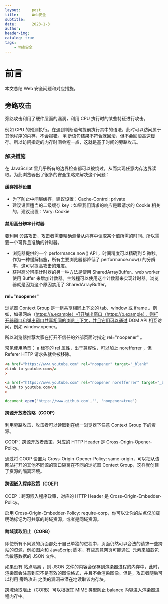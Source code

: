 ```yaml
---
layout:     post
title:      Web安全
subtitle:   
date:       2023-1-3
author:     
header-img: 
catalog: true
tags:
    - Web安全
---
```

# 前言
本文总结 Web 安全问题和对应措施。
## 旁路攻击
旁路攻击利用了硬件层面的漏洞，利用 CPU 执行时的某些特征进行攻击。

例如 CPU 的预测执行。在遇到判断语句提前执行其中的语法，此时可以访问属于其他程序的内存，不会报错。
判断语句结果不符合就回滚，但不会回滚高速缓存。所以访问指定的内存时间会短一点，这就是基于时间的旁路攻击。

### 解决措施
在 JavaScript 里几乎所有的边界检查都可以被绕过，从而实现任意内存边界读取。为此浏览器出了很多的安全策略来解决这个问题：

#### 缓存推荐设置
- 为了防止中间层缓存，建议设置：Cache-Control: private
- 建议设置适当的二级缓存 key：如果我们请求的响应是跟请求的 Cookie 相关的，建议设置：Vary: Cookie

#### 禁用高分辨率计时器
要利用 旁路攻击，攻击者需要精确测量从内存中读取某个值所需的时间。所以需要一个可靠且准确的计时器。

- 浏览器提供的一个 performance.now() API ，时间精度可以精确到 5 微秒。作为一种缓解措施，所有主要浏览器都降低了 performance.now() 的分辨率，这可以提高攻击的难度。
- 获得高分辨率计时器的另一种方法是使用 SharedArrayBuffer。web worker 使用 Buffer 来增加计数器。主线程可以使用这个计数器来实现计时器。浏览器就是因为这个原因禁用了 SharedArrayBuffer。

#### rel="noopener"
浏览器 Context Group 是一组共享相同上下文的 tab、window 或 iframe 。例如，如果网站（https://a.example）打开弹出窗口（https://b.example），则打开器窗口和弹出窗口共享相同的浏览上下文，并且它们可以通过 DOM API 相互访问，例如 window.opener。

所以浏览器推荐大家在打开不信任的外部页面时指定 rel="noopener" 。

常见使用场景：
a 标签的 rel 属性，出于兼容性，可以加上 norefferrer ，但 Referer HTTP 请求头就会被移除。
```html
<a href="https://www.youtube.com" rel="noopener" target="_blank"
>Link to youtube.com</a
>

<a href="https://www.youtube.com" rel="noopener norefferrer" target="_blank"
>Link to youtube.com</a
>
```
```javascript
document.open('https://www.github.com','', 'noopener=true')
```
#### 跨源开放者策略（COOP）
利用旁路攻击，攻击者可以读取到在统一浏览器下任意 Context Group 下的资源。

COOP：跨源开放者政策，对应的 HTTP Header 是 Cross-Origin-Opener-Policy。

通过将 COOP 设置为 Cross-Origin-Opener-Policy: same-origin，可以把从该网站打开的其他不同源的窗口隔离在不同的浏览器 Context Group，这样就创建了资源的隔离环境。

#### 跨源嵌入程序政策（COEP）
COEP：跨源嵌入程序政策，对应的 HTTP Header 是 Cross-Origin-Embedder-Policy。

启用 Cross-Origin-Embedder-Policy: require-corp，你可以让你的站点仅加载明确标记为可共享的跨域资源，或者是同域资源。

#### 跨域读取阻止（CORB）
即使所有不同源的页面都处于自己单独的进程中，页面仍然可以合法的请求一些跨站的资源，例如图片和 JavaScript 脚本，有些恶意网页可能通过 <img> 元素来加载包含敏感数据的 JSON 文件。

如果没有 站点隔离 ，则 JSON 文件的内容会保存到渲染器进程的内存中，此时，渲染器会注意到它不是有效的图像格式，并且不会渲染图像。但是，攻击者随后可以利用 旁路攻击 之类的漏洞来潜在地读取该内存块。

跨域读取阻止（CORB）可以根据其 MIME 类型防止 balance 内容进入渲染器进程内存中。